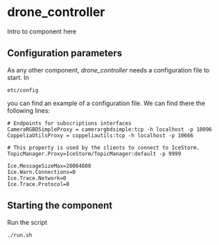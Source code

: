 # drone_controller
Intro to component here


## Configuration parameters
As any other component, *drone_controller* needs a configuration file to start. In
```
etc/config
```
you can find an example of a configuration file. We can find there the following lines:
```
# Endpoints for subscriptions interfaces
CameraRGBDSimpleProxy = camerargbdsimple:tcp -h localhost -p 10096
CoppeliaUtilsProxy = coppeliautils:tcp -h localhost -p 10666

# This property is used by the clients to connect to IceStorm.
TopicManager.Proxy=IceStorm/TopicManager:default -p 9999

Ice.MessageSizeMax=20004800
Ice.Warn.Connections=0
Ice.Trace.Network=0
Ice.Trace.Protocol=0
```

## Starting the component
Run the script
```
./run.sh
```

